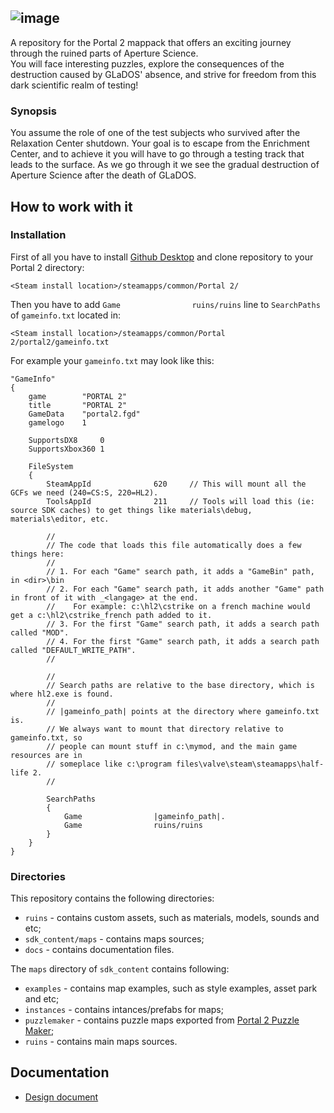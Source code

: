 ![image](https://github.com/leankee/ruins/assets/118056276/1bdfaa20-a702-49f3-a4c4-16a009f3d1df)
---
A repository for the Portal 2 mappack that offers an exciting journey through the ruined parts of Aperture Science.<br/>
You will face interesting puzzles, explore the consequences of the destruction caused by GLaDOS' absence, and strive for freedom from this dark scientific realm of testing!
### Synopsis
You assume the role of one of the test subjects who survived after the Relaxation Center shutdown. Your goal is to escape from the Enrichment Center, and to achieve it you will have to go through a testing track that leads to the surface. As we go through it we see the gradual destruction of Aperture Science after the death of GLaDOS.
## How to work with it
### Installation
First of all you have to install [Github Desktop](https://desktop.github.com/) and clone repository to your Portal 2 directory:
```
<Steam install location>/steamapps/common/Portal 2/
```
Then you have to add ```Game				ruins/ruins``` line to `SearchPaths` of `gameinfo.txt` located in:
```
<Steam install location>/steamapps/common/Portal 2/portal2/gameinfo.txt
```
For example your `gameinfo.txt` may look like this:
```
"GameInfo"
{
	game 		"PORTAL 2"
	title 		"PORTAL 2"
	GameData	"portal2.fgd"
	gamelogo 	1

	SupportsDX8     0
	SupportsXbox360 1

	FileSystem
	{
		SteamAppId				620		// This will mount all the GCFs we need (240=CS:S, 220=HL2).
		ToolsAppId				211		// Tools will load this (ie: source SDK caches) to get things like materials\debug, materials\editor, etc.
		
		//
		// The code that loads this file automatically does a few things here:
		//
		// 1. For each "Game" search path, it adds a "GameBin" path, in <dir>\bin
		// 2. For each "Game" search path, it adds another "Game" path in front of it with _<langage> at the end.
		//    For example: c:\hl2\cstrike on a french machine would get a c:\hl2\cstrike_french path added to it.
		// 3. For the first "Game" search path, it adds a search path called "MOD".
		// 4. For the first "Game" search path, it adds a search path called "DEFAULT_WRITE_PATH".
		//

		//
		// Search paths are relative to the base directory, which is where hl2.exe is found.
		//
		// |gameinfo_path| points at the directory where gameinfo.txt is.
		// We always want to mount that directory relative to gameinfo.txt, so
		// people can mount stuff in c:\mymod, and the main game resources are in
		// someplace like c:\program files\valve\steam\steamapps\half-life 2.
		//

		SearchPaths
		{
			Game				|gameinfo_path|.
			Game				ruins/ruins
		}
	}
}
```
### Directories
This repository contains the following directories:
- `ruins` - contains custom assets, such as materials, models, sounds and etc;
- `sdk_content/maps` - contains maps sources;
- `docs` - contains documentation files.

The `maps` directory of `sdk_content` contains following:
- `examples` - contains map examples, such as style examples, asset park and etc;
- `instances` - contains intances/prefabs for maps;
- `puzzlemaker` - contains puzzle maps exported from [Portal 2 Puzzle Maker](https://developer.valvesoftware.com/wiki/Portal_2_Puzzle_Maker);
- `ruins` - contains main maps sources.
## Documentation
- [Design document](docs/DESIGNDOCUMENT.md)
